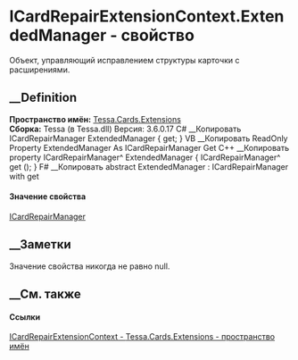 # ICardRepairExtensionContext.ExtendedManager - свойство
Объект, управляющий исправлением структуры карточки с расширениями.
##  __Definition
 **Пространство имён:** [Tessa.Cards.Extensions](N_Tessa_Cards_Extensions.htm)  
 **Сборка:** Tessa (в Tessa.dll) Версия: 3.6.0.17
C# __Копировать
    ICardRepairManager ExtendedManager { get; }
VB __Копировать
     ReadOnly Property ExtendedManager As ICardRepairManager
    	Get
C++ __Копировать
    property ICardRepairManager^ ExtendedManager {
    	ICardRepairManager^ get ();
    }
F# __Копировать
     abstract ExtendedManager : ICardRepairManager with get
#### Значение свойства
[ICardRepairManager](T_Tessa_Cards_ICardRepairManager.htm)
##  __Заметки
Значение свойства никогда не равно null.
## __См. также
#### Ссылки
[ICardRepairExtensionContext -
](T_Tessa_Cards_Extensions_ICardRepairExtensionContext.htm)
[Tessa.Cards.Extensions - пространство имён](N_Tessa_Cards_Extensions.htm)
